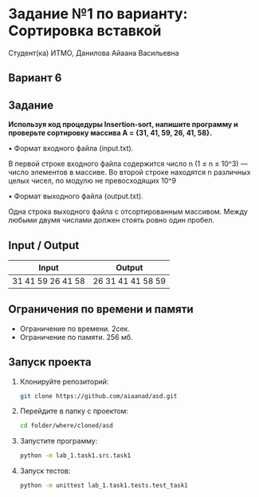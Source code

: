 # Задание №1 по варианту: Сортировка вставкой
Студент(ка) ИТМО, Данилова Айаана Васильевна

## Вариант 6

## Задание
**Используя код процедуры Insertion-sort, напишите программу и проверьте сортировку массива A = {31, 41, 59, 26, 41, 58}.**

• Формат входного файла (input.txt). 

В первой строке входного файла содержится число n (1 ≤ n ≤ 10^3) — число элементов в массиве. Во второй
строке находятся n различных целых чисел, по модулю не превосходящих
10^9

• Формат выходного файла (output.txt).

Одна строка выходного файла с
отсортированным массивом. Между любыми двумя числами должен стоять
ровно один пробел.


## Input / Output 

| Input             | Output            |
|-------------------|-------------------|
| 31 41 59 26 41 58 | 26 31 41 41 58 59 |


## Ограничения по времени и памяти

- Ограничение по времени. 2сек.
- Ограничение по памяти. 256 мб.


## Запуск проекта
1. Клонируйте репозиторий:
   ```bash
   git clone https://github.com/aiaanad/asd.git
   ```
2. Перейдите в папку с проектом:
   ```bash
   cd folder/where/cloned/asd
   ```
3. Запустите программу:
   ```bash
   python -m lab_1.task1.src.task1
   ```

4. Запуск тестов:
   ```bash
   python -m unittest lab_1.task1.tests.test_task1
   ```


